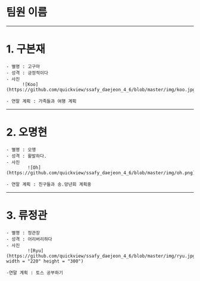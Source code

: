# 팀원 이름

---
# 1. 구본재 
    - 별명 : 고구마
    - 성격 : 긍정적이다
    - 사진 
          ![Koo](https://github.com/quickview/ssafy_daejeon_4_6/blob/master/img/koo.jpg)
    
    - 연말 계획 : 가족들과 여행 계획
    
---
# 2. 오명현 
    - 별명 : 오맹
    - 성격 : 활발하다.
    - 사진 
            ![Oh](https://github.com/quickview/ssafy_daejeon_4_6/blob/master/img/oh.png)
    
    - 연말 계획 : 친구들과 송.망년회 계획중
    
---
# 3. 류정관 
    - 별명 : 정관장
    - 성격 : 어리버리하다
    - 사진 
            ![Ryu](https://github.com/quickview/ssafy_daejeon_4_6/blob/master/img/ryu.jpg" width = "220" height = "300")
    
    -연말 계획 : 토스 공부하기
